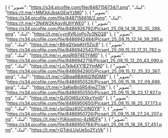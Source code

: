 [
  {
    "تصویر": "https://s34.picofile.com/file/8487156734/1.png",
    "لینک": "https://t.me/+MM3djJbskGEwYzM0"
  },
  {
    "تصویر": "https://s34.picofile.com/file/8487156818/2.png",
    "لینک": "https://t.me/+2N4W2KAqyWJhYWE0"
  },
  {
    "تصویر": "https://s34.picofile.com/file/8486926792/Picsart_25_09_14_18_35_35_288.png",
    "لینک": "https://t.me/+vn9VRJoPo7o3N2Q8"
  },
  {
    "تصویر": "https://s34.picofile.com/file/8486942484/Picsart_25_09_15_12_14_39_285.png",
    "لینک": "https://t.me/+B6gQYajpKH1lZjc8"
  },
  {
    "تصویر": "https://s34.picofile.com/file/8486942542/Picsart_25_09_15_12_17_31_782.png",
    "لینک": "https://t.me/+i_eqsRt974E1YjM0"
  },
  {
    "تصویر": "https://s34.picofile.com/file/8486942718/Picsart_25_09_15_12_20_43_090.png",
    "لینک": "https://t.me/+Lo7kIk4XY1E2YmM0"
  },
  {
    "تصویر": "https://s34.picofile.com/file/8486942900/Picsart_25_09_15_12_25_32_367.png",
    "لینک": "https://t.me/+QBiqaRBAt6Q1NDM8"
  },
  {
    "تصویر": "https://s34.picofile.com/file/8486950526/Picsart_25_09_15_18_22_09_699.png",
    "لینک": "https://t.me/+3aKwBnSR54IwZThk"
  },
  {
    "تصویر": "https://s34.picofile.com/file/8486950550/Picsart_25_09_15_18_23_17_827.png",
    "لینک": "https://t.me/+QJ0Ot6SzXXkxYmI0"
  },
  {
    "تصویر": "https://s34.picofile.com/file/8486950650/Picsart_25_09_15_18_25_37_173.png",
    "لینک": "https://t.me/+lprQIazK0CVjNGY8"
  },
  {
    "تصویر": "https://s34.picofile.com/file/8486950726/Picsart_25_09_15_18_27_24_207.png",
    "لینک": "https://t.me/+YlAIxwtmo-4zMDFk"
  },
  {
    "تصویر": "https://s34.picofile.com/file/8486950784/Picsart_25_09_15_18_28_37_451.png",
    "لینک": "https://t.me/+GTdnLUsUe5o2YzVk"
  }
]